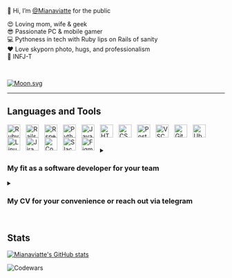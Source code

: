 👋 Hi, I’m [@Mianaviatte](https://www.instagram.com/mianaviatte/) for the public  
  
😍 Loving mom, wife & geek  
😎 Passionate PC & mobile gamer  
💻 Pythoness in tech with Ruby lips on Rails of sanity  
❤️ Love skyporn photo, hugs, and professionalism  
🙏 INFJ-T  
  
  
<br />

  
<!-- real time moon -->
[![Moon.svg](https://moon-svg.minung.dev/moon.svg?theme=ray)](https://moon-svg.minung.dev)  
  
---  
  
<h2>Languages and Tools</h2>
  
<!-- <img align="left" alt="Elixir" width="30px" style="padding-right:10px;" src="https://cdn.jsdelivr.net/gh/devicons/devicon/icons/elixir/elixir-original.svg"/> -->
<!-- <img align="left" alt="Erlang" width="30px" style="padding-right:10px;" src="https://cdn.jsdelivr.net/gh/devicons/devicon/icons/erlang/erlang-original-wordmark.svg"/> -->
<!-- <img align="left" alt="Phoenix" width="30px" style="padding-right:10px;" src="https://cdn.jsdelivr.net/gh/devicons/devicon/icons/phoenix/phoenix-original-wordmark.svg"/> -->

<img align="left" alt="Ruby" width="30px" style="padding-right:10px;" src="https://cdn.jsdelivr.net/gh/devicons/devicon/icons/ruby/ruby-original-wordmark.svg"/>          
<img align="left" alt="Rails" width="30px" style="padding-right:10px;" src="https://cdn.jsdelivr.net/gh/devicons/devicon/icons/rails/rails-plain-wordmark.svg"/>
<img align="left" alt="Rspec" width="30px" style="padding-right:10px;" src="https://cdn.jsdelivr.net/gh/devicons/devicon/icons/rspec/rspec-original.svg"/>

<img align="left" alt="Python" width="30px" style="padding-right:10px;" src="https://cdn.jsdelivr.net/gh/devicons/devicon/icons/python/python-original-wordmark.svg"/>
<img align="left" alt="JavaScript" width="30px" style="padding-right:10px;" src="https://cdn.jsdelivr.net/gh/devicons/devicon/icons/javascript/javascript-original.svg"/>
<img align="left" alt="HTML" width="30px" style="padding-right:10px;" src="https://cdn.jsdelivr.net/gh/devicons/devicon/icons/html5/html5-original-wordmark.svg"/>
<img align="left" alt="CSS" width="30px" style="padding-right:10px;" src="https://cdn.jsdelivr.net/gh/devicons/devicon/icons/css3/css3-original-wordmark.svg"/>

<img align="left" alt="Postgres" width="30px" style="padding-right:10px;" src="https://cdn.jsdelivr.net/gh/devicons/devicon/icons/postgresql/postgresql-original-wordmark.svg"/>
<!-- <img align="left" alt="MongoDB" width="30px" style="padding-right:10px;" src="https://cdn.jsdelivr.net/gh/devicons/devicon/icons/mongodb/mongodb-original-wordmark.svg"/> -->

<img align="left" alt="VSCode" width="30px" style="padding-right:10px;" src="https://cdn.jsdelivr.net/gh/devicons/devicon/icons/vscode/vscode-original-wordmark.svg"/>
<img align="left" alt="Git" width="30px" style="padding-right:10px;" src="https://cdn.jsdelivr.net/gh/devicons/devicon/icons/git/git-original-wordmark.svg"/>

<img align="left" alt="Ubuntu" width="30px" style="padding-right:10px;" src="https://cdn.jsdelivr.net/gh/devicons/devicon/icons/ubuntu/ubuntu-plain-wordmark.svg"/>
<img align="left" alt="Linux" width="30px" style="padding-right:10px;" src="https://cdn.jsdelivr.net/gh/devicons/devicon/icons/linux/linux-original.svg"/>

<img align="left" alt="Jira" width="30px" style="padding-right:10px;" src="https://cdn.jsdelivr.net/gh/devicons/devicon/icons/jira/jira-original-wordmark.svg"/>
<img align="left" alt="Confluence" width="30px" style="padding-right:10px;" src="https://cdn.jsdelivr.net/gh/devicons/devicon/icons/confluence/confluence-original-wordmark.svg"/>
<img align="left" alt="Slack" width="30px" style="padding-right:10px;" src="https://cdn.jsdelivr.net/gh/devicons/devicon/icons/slack/slack-original.svg"/>
<img align="left" alt="Figma" width="30px" style="padding-right:10px;" src="https://cdn.jsdelivr.net/gh/devicons/devicon/icons/figma/figma-original.svg"/>  
  
  
<br />  
<br />  
<br />  

  
<details>  
 <summary><h3>My fit as a software developer for your team</h3></summary>  
  
• Strong written and verbal English language ([C2 Proficient certified](https://www.efset.org/cert/VWBiQP))  
• Agile, Scrum, and Kanban methodologies  
• Asana, Slack, Jira and Confluence experience  
• Figma  
  
• HTML5 and CSS3  
• JavaScript ES6  
• Python 3.7  
  
• Ruby 3.1    
• Ruby on Rails 7.0.3 ([Ruby web app development Scholarship](https://courses.prometheus.org.ua:18090/downloads/f9e2ab53332444ab8c973350029e5ccf/Certificate.pdf))  
• Devise, RSpec & other gems  
<!-- • Elixir 1.9.1   -->
<!-- • Erlang / OTP 22   -->
<!-- • Phoenix 1.7.2   -->
  
• PostgreSQL 10/14 for SQL  
<!-- • MongoDB Atlas for NoSQL    -->
  
• Visual Studio Code  
• PowerShell  
• Git flow  
  
• OOP, YAGNI, KISS, DRY, SOLID  
<!-- • Functional Programming   -->
  
• Data Structure Basics  
• Mathematics Basics  
• Algorithms Basics  
  
</details>
  
    
<details>  
 <summary><h3>My CV for your convenience or reach out via telegram</h3></summary>  
  
[See the CV](https://mianaviatte-cv.netlify.app/)  
  
[Chat via telegram](https://t.me/Mianaviatte/)  
  
</details>  
  
<br />  
  
  
<h2>Stats</h2>  
  
  [![Mianaviatte's GitHub stats](https://github-readme-stats.vercel.app/api?username=mianaviatte&show_icons=true&theme=transparent)](https://github.com/anuraghazra/github-readme-stats)  
  
  ![Codewars](https://www.codewars.com/users/Mianaviatte/badges/large)  
  
  
<!---
Mianaviatte/Mianaviatte is a ✨ special ✨ repository because its `README.md` (this file) appears on your GitHub profile.
You can click the Preview link to take a look at your changes.
--->
